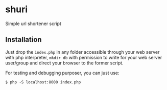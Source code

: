 shuri
=====

Simple url shortener script

Installation
------------

Just drop the `index.php` in any folder accessible through your web server with
php interpreter, `mkdir db` with permission to write for your web server
user/group and direct your browser to the former script.

For testing and debugging purposer, you can just use:

    $ php -S localhost:8000 index.php
